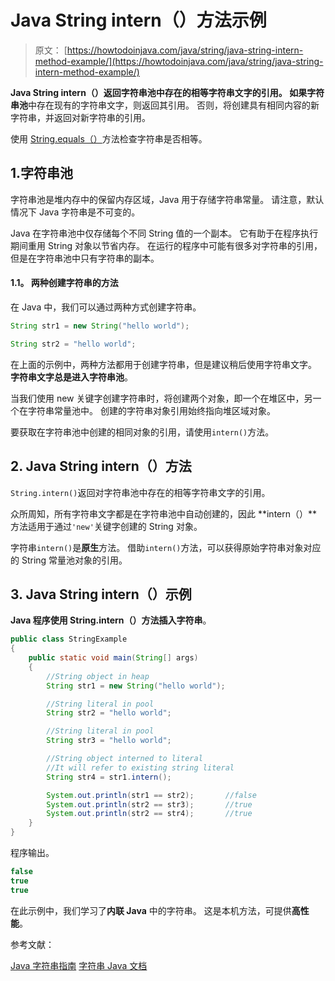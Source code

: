 # Java String intern（）方法示例

> 原文： [https://howtodoinjava.com/java/string/java-string-intern-method-example/](https://howtodoinjava.com/java/string/java-string-intern-method-example/)

**Java String intern（）**返回字符串池中存在的相等字符串文字的引用。 如果**字符串池**中存在现有的字符串文字，则返回其引用。 否则，将创建具有相同内容的新字符串，并返回对新字符串的引用。

使用 [String.equals（）](https://howtodoinjava.com/java/string/string-equals-method/)方法检查字符串是否相等。

## 1.字符串池

字符串池是堆内存中的保留内存区域，Java 用于存储字符串常量。 请注意，默认情况下 Java 字符串是不可变的。

Java 在字符串池中仅存储每个不同 String 值的一个副本。 它有助于在程序执行期间重用 String 对象以节省内存。 在运行的程序中可能有很多对字符串的引用，但是在字符串池中只有字符串的副本。

#### 1.1。 两种创建字符串的方法

在 Java 中，我们可以通过两种方式创建字符串。

```java
String str1 = new String("hello world");

String str2 = "hello world";

```

在上面的示例中，两种方法都用于创建字符串，但是建议稍后使用字符串文字。 **字符串文字总是进入字符串池**。

当我们使用 new 关键字创建字符串时，将创建两个对象，即一个在堆区中，另一个在字符串常量池中。 创建的字符串对象引用始终指向堆区域对象。

要获取在字符串池中创建的相同对象的引用，请使用`intern()`方法。

## 2\. Java String intern（）方法

`String.intern()`返回对字符串池中存在的相等字符串文字的引用。

众所周知，所有字符串文字都是在字符串池中自动创建的，因此 **intern（）**方法适用于通过`'new'`关键字创建的 String 对象。

字符串`intern()`是**原生**方法。 借助`intern()`方法，可以获得原始字符串对象对应的 String 常量池对象的引用。

## 3\. Java String intern（）示例

**Java 程序使用 String.intern（）方法插入字符串**。

```java
public class StringExample 
{
    public static void main(String[] args) 
    {
        //String object in heap
        String str1 = new String("hello world");

        //String literal in pool
        String str2 = "hello world";

        //String literal in pool
        String str3 = "hello world";

        //String object interned to literal
        //It will refer to existing string literal
        String str4 = str1.intern();

        System.out.println(str1 == str2);       //false
        System.out.println(str2 == str3);       //true
        System.out.println(str2 == str4);       //true
    }
}

```

程序输出。

```java
false
true
true

```

在此示例中，我们学习了**内联 Java** 中的字符串。 这是本机方法，可提供**高性能**。

参考文献：

[Java 字符串指南](https://howtodoinjava.com/java-string/)
[字符串 Java 文档](https://docs.oracle.com/javase/9/docs/api/java/lang/String.html)
